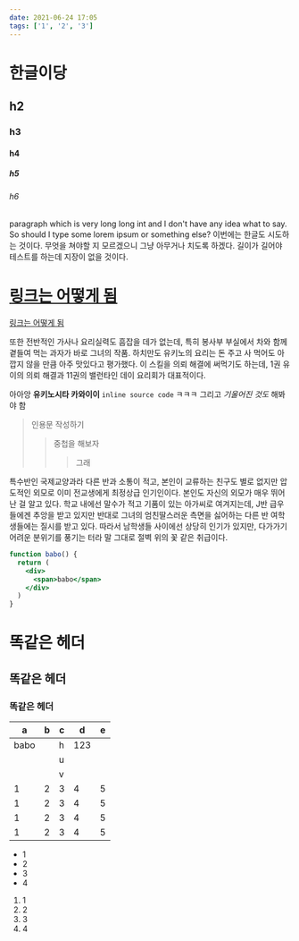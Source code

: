 ```yaml
---
date: 2021-06-24 17:05
tags: ['1', '2', '3']
---
```


# 한글이당

## h2

### h3

#### h4

##### h5

###### h6

paragraph which is very long long int and I don't have any idea what to say. So should I type some lorem ipsum or something else? 이번에는 한글도 시도하는 것이다. 무엇을 쳐야할 지 모르겠으니 그냥 아무거나 치도록 하겠다. 길이가 길어야 테스트를 하는데 지장이 없을 것이다.

# [링크는 어떻게 됨](https://www.google.com)

[링크는 어떻게 됨](https://www.google.com)

또한 전반적인 가사나 요리실력도 흠잡을 데가 없는데, 특히 봉사부 부실에서 차와 함께 곁들여 먹는 과자가 바로 그녀의 작품. 하치만도 유키노의 요리는 돈 주고 사 먹어도 아깝지 않을 만큼 아주 맛있다고 평가했다. 이 스킬을 의뢰 해결에 써먹기도 하는데, 1권 유이의 의뢰 해결과 11권의 밸런타인 데이 요리회가 대표적이다.

아아앙 **유키노시타 카와이이** `inline source code` ㅋㅋㅋ 그리고 _기울어진 것도_ 해봐야 함

> 인용문 작성하기
>
> > 중첩을 해보자
> >
> > > 그래

특수반인 국제교양과라 다른 반과 소통이 적고, 본인이 교류하는 친구도 별로 없지만 압도적인 외모로 이미 전교생에게 최정상급 인기인이다. 본인도 자신의 외모가 매우 뛰어난 걸 알고 있다. 학교 내에선 말수가 적고 기품이 있는 아가씨로 여겨지는데, J반 급우들에겐 추앙을 받고 있지만 반대로 그녀의 엄친딸스러운 측면을 싫어하는 다른 반 여학생들에는 질시를 받고 있다. 따라서 남학생들 사이에선 상당히 인기가 있지만, 다가가기 어려운 분위기를 풍기는 터라 말 그대로 절벽 위의 꽃 같은 취급이다.

```jsx
function babo() {
  return (
    <div>
      <span>babo</span>
    </div>
  )
}
```

# 똑같은 헤더

## 똑같은 헤더

### 똑같은 헤더

| a    | b   | c   | d   | e   |
| ---- | --- | --- | --- | --- |
| babo |     | h   | 123 |
|      |     | u   |     |     |
|      |     | v   |     |     |
| 1    | 2   | 3   | 4   | 5   |
| 1    | 2   | 3   | 4   | 5   |
| 1    | 2   | 3   | 4   | 5   |
| 1    | 2   | 3   | 4   | 5   |

- 1
- 2
- 3
- 4

1. 1
2. 2
3. 3
4. 4

